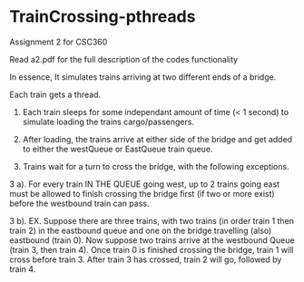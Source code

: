 # TrainCrossing-pthreads
Assignment 2 for CSC360

Read a2.pdf for the full description of the codes functionality



In essence, It simulates trains arriving at two different ends of a bridge.  

Each train gets a thread.  

1. Each train sleeps for some independant amount of time (< 1 second) to simulate loading the trains cargo/passengers.

2. After loading, the trains arrive at either side of the bridge and get added to either the westQueue or EastQueue train queue.

3. Trains wait for a turn to cross the bridge, with the following exceptions.

  3 a). For every train IN THE QUEUE going west, up to 2 trains going east must be allowed to finish crossing the bridge
        first (if two or more exist) before the westbound train can pass.
        
  3 b). EX. Suppose there are three trains, with two trains (in order train 1 then train 2) in the eastbound queue and one on the bridge travelling (also) eastbound (train 0).  Now suppose two trains arrive at the westbound Queue (train 3, then train 4). Once train 0 is finished crossing the bridge, train 1 will cross before train 3.  After train 3 has crossed, train 2 will go, followed by train 4.
             

